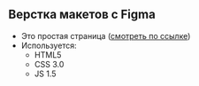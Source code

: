 ## Верстка макетов с Figma
- Это простая страница ([смотреть по ссылке](https://m-ar-t.github.io/Figma/))
- Используется:
  - HTML5
  - CSS 3.0
  - JS 1.5
